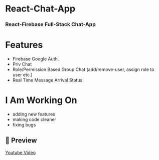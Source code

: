 
# React-Chat-App

### React-Firebase Full-Stack Chat-App


# Features
- Firebase Google Auth.
- Priv Chat
- Role/Permission Based Group Chat (add/remove-user, assign role to user etc.)
- Real Time Message Arrival Status
# I Am Working On
- adding new features
- making code cleaner
- fixing bugs



## 🔗 Preview 
[Youtube Video](https://www.youtube.com/watch?v=pLerTzrwn8Q&t=142s)

